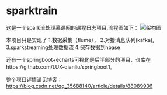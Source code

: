 # sparktrain
这是一个spark流处理慕课网的课程日志项目,流程图如下：
![架构图](https://img-blog.csdnimg.cn/2019042717023825.png)

本项目只是实现了
1.数据采集（flume），
2.对接消息队列(kafka),
3.sparkstreaming处理数据流
4.保存数据到hbase

还有一个springboot+echarts可视化是后半部分的项目，仓库在https://github.com/LUK-qianliu/springboot1。

整个项目详情请见博客：
https://blog.csdn.net/qq_35688140/article/details/88089936 
